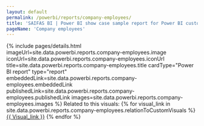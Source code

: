 ```yaml
---
layout: default
permalink: /powerbi/reports/company-employees/
title: 'SAIFAS BI | Power BI show case sample report for Power BI custom visual - SAIFAS Table'
pageName: 'Company employees'
---
```

{% include pages/details.html
  imageUrl=site.data.powerbi.reports.company-employees.image
  iconUrl=site.data.powerbi.reports.company-employees.iconUrl
  title=site.data.powerbi.reports.company-employees.title
  cardType="Power BI report"
  type="report"
  embeddedLink=site.data.powerbi.reports.company-employees.embeddedLink
  publishedLink=site.data.powerbi.reports.company-employees.publishedLink
  images=site.data.powerbi.reports.company-employees.images
%}
Related to this visuals:
{% for visual_link in site.data.powerbi.reports.company-employees.relationToCustomVisuals %}
  <a style="text-transform: capitalize;" href="/powerbi/custom-visuals/{{visual_link}}">{{ visual_link }}</a>
{% endfor %}